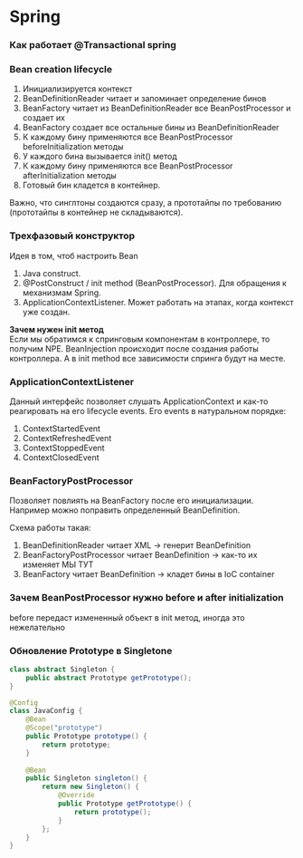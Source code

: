 # Spring
### Как работает @Transactional spring

### Bean creation lifecycle
1) Инициализируется контекст
2) BeanDefinitionReader читает и запоминает определение бинов
3) BeanFactory читает из BeanDefinitionReader все BeanPostProcessor и создает их
4) BeanFactory создает все остальные бины из BeanDefinitionReader
5) К каждому бину применяются все BeanPostProcessor beforeInitialization методы
6) У каждого бина вызывается init() метод
7) К каждому бину применяются все BeanPostProcessor afterInitialization методы
8) Готовый бин кладется в контейнер.

Важно, что синглтоны создаются сразу, а прототайпы по требованию (прототайпы в контейнер не складываются).

### Трехфазовый конструктор
Идея в том, чтоб настроить Bean 

1) Java construct.
2) @PostConstruct / init method (BeanPostProcessor). Для обращения к механизмам Spring.
3) ApplicationContextListener. Может работать на этапах, когда контекст уже создан.

**Зачем нужен init метод**  
Если мы обратимся к спринговым компонентам в контроллере, то получим NPE. BeanInjection происходит после создания 
работы контроллера. А в init method все зависимости спринга будут на месте.

### ApplicationContextListener  
Данный интерфейс позволяет слушать ApplicationContext и как-то реагировать на его lifecycle events.
Его events в натуральном порядке:

1) ContextStartedEvent
2) ContextRefreshedEvent
3) ContextStoppedEvent
4) ContextClosedEvent

### BeanFactoryPostProcessor
Позволяет повлиять на BeanFactory после его инициализации.
Например можно поправить определенный BeanDefinition.

Схема работы такая:

1) BeanDefinitionReader читает XML -> генерит BeanDefinition
2) BeanFactoryPostProcessor читает BeanDefinition -> как-то их изменяет МЫ ТУТ
3) BeanFactory читает BeanDefinition -> кладет бины в IoC container

### Зачем BeanPostProcessor нужно before и after initialization
before передаст измененный объект в init метод, иногда это нежелательно

### Обновление Prototype в Singletone
```java
class abstract Singleton {
    public abstract Prototype getPrototype();
}

@Config
class JavaConfig {
    @Bean
    @Scope("prototype")
    public Prototype prototype() {
        return prototype;
    }
    
    @Bean
    public Singleton singleton() {
        return new Singleton() {
            @Override
            public Prototype getPrototype() {
                return prototype();
            }
        };
    }
}
```